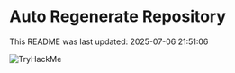 # Auto Regenerate Repository

This README was last updated: 2025-07-06 21:51:06

 ![TryHackMe](https://tryhackme.com/badge/533634)